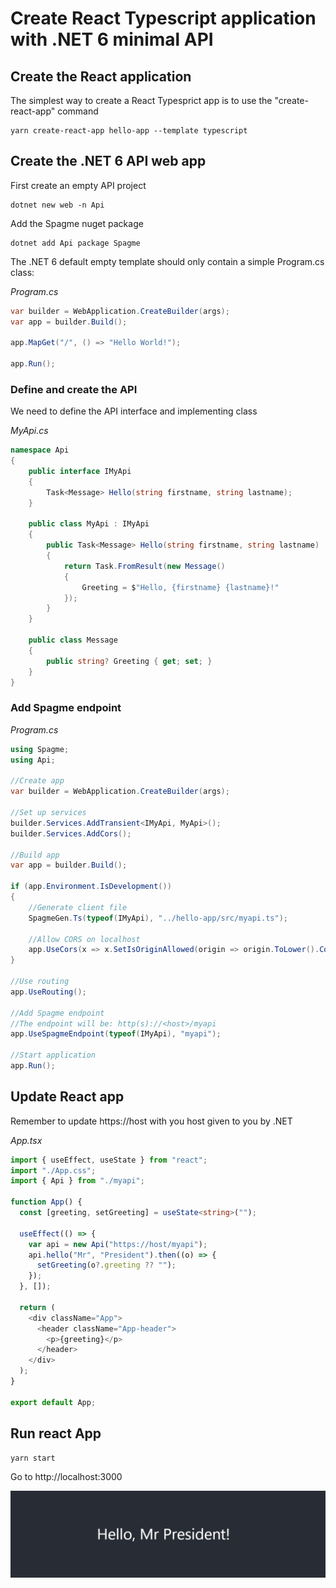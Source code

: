 # Create React Typescript application with .NET 6 minimal API

## Create the React application

The simplest way to create a React Typesprict app is to use the "create-react-app" command

```
yarn create-react-app hello-app --template typescript
```

## Create the .NET 6 API web app

First create an empty API project

```
dotnet new web -n Api
```

Add the Spagme nuget package

```
dotnet add Api package Spagme
```

The .NET 6 default empty template should only contain a simple Program.cs class:

_Program.cs_

```c#
var builder = WebApplication.CreateBuilder(args);
var app = builder.Build();

app.MapGet("/", () => "Hello World!");

app.Run();
```

### Define and create the API

We need to define the API interface and implementing class

_MyApi.cs_

```c#
namespace Api
{
    public interface IMyApi
    {
        Task<Message> Hello(string firstname, string lastname);
    }

    public class MyApi : IMyApi
    {
        public Task<Message> Hello(string firstname, string lastname)
        {
            return Task.FromResult(new Message()
            {
                Greeting = $"Hello, {firstname} {lastname}!"
            });
        }
    }

    public class Message
    {
        public string? Greeting { get; set; }
    }
}
```

### Add Spagme endpoint

_Program.cs_

```c#
using Spagme;
using Api;

//Create app
var builder = WebApplication.CreateBuilder(args);

//Set up services
builder.Services.AddTransient<IMyApi, MyApi>();
builder.Services.AddCors();

//Build app
var app = builder.Build();

if (app.Environment.IsDevelopment())
{
    //Generate client file
    SpagmeGen.Ts(typeof(IMyApi), "../hello-app/src/myapi.ts");

    //Allow CORS on localhost
    app.UseCors(x => x.SetIsOriginAllowed(origin => origin.ToLower().Contains("localhost")));
}

//Use routing
app.UseRouting();

//Add Spagme endpoint
//The endpoint will be: http(s)://<host>/myapi
app.UseSpagmeEndpoint(typeof(IMyApi), "myapi");

//Start application
app.Run();
```

## Update React app

Remember to update https://host with you host given to you by .NET

_App.tsx_

```ts
import { useEffect, useState } from "react";
import "./App.css";
import { Api } from "./myapi";

function App() {
  const [greeting, setGreeting] = useState<string>("");

  useEffect(() => {
    var api = new Api("https://host/myapi");
    api.hello("Mr", "President").then((o) => {
      setGreeting(o?.greeting ?? "");
    });
  }, []);

  return (
    <div className="App">
      <header className="App-header">
        <p>{greeting}</p>
      </header>
    </div>
  );
}

export default App;
```

## Run react App

```
yarn start
```

Go to http://localhost:3000

![](/content/img/TutorialReactTs1.png)

